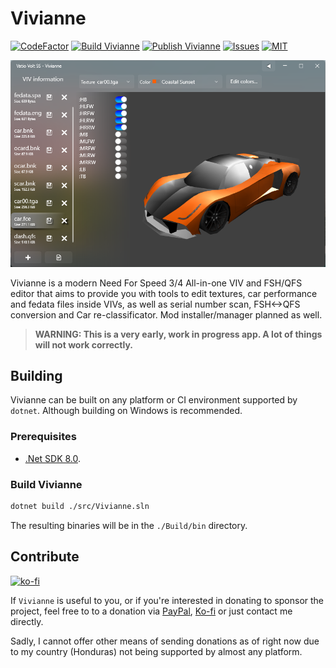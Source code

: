 # Vivianne

[![CodeFactor](https://www.codefactor.io/repository/github/thexds/Vivianne/badge)](https://www.codefactor.io/repository/github/thexds/Vivianne)
[![Build Vivianne](https://github.com/TheXDS/Vivianne/actions/workflows/build.yml/badge.svg)](https://github.com/TheXDS/Vivianne/actions/workflows/build.yml)
[![Publish Vivianne](https://github.com/TheXDS/Vivianne/actions/workflows/publish.yml/badge.svg)](https://github.com/TheXDS/Vivianne/actions/workflows/publish.yml)
[![Issues](https://img.shields.io/github/issues/TheXDS/Vivianne)](https://github.com/TheXDS/Vivianne/issues)
[![MIT](https://img.shields.io/github/license/TheXDS/Vivianne)](https://mit-license.org/)

[![FCE Preview](https://github.com/TheXDS/Vivianne/blob/master/docs/Screenshots/FcePreview.png?raw=true)](https://github.com/TheXDS/Vivianne/blob/master/docs/Screenshots/FcePreview.png)

Vivianne is a modern Need For Speed 3/4 All-in-one VIV and FSH/QFS editor that aims to provide you with tools to edit textures, car performance and fedata files inside VIVs, as well as serial number scan, FSH<->QFS conversion and Car re-classificator. Mod installer/manager planned as well.

> **WARNING: This is a very early, work in progress app. A lot of things will not work correctly.**

## Building
Vivianne can be built on any platform or CI environment supported by `dotnet`. Although building on Windows is recommended.

### Prerequisites
- [.Net SDK 8.0](https://dotnet.microsoft.com/).

### Build Vivianne
```sh
dotnet build ./src/Vivianne.sln
```
The resulting binaries will be in the `./Build/bin` directory.

## Contribute
[![ko-fi](https://ko-fi.com/img/githubbutton_sm.svg)](https://ko-fi.com/W7W415UCHY)

If `Vivianne` is useful to you, or if you're interested in donating to sponsor the project, feel free to to a donation via [PayPal](https://paypal.me/thexds), [Ko-fi](https://ko-fi.com/W7W415UCHY) or just contact me directly.

Sadly, I cannot offer other means of sending donations as of right now due to my country (Honduras) not being supported by almost any platform.
